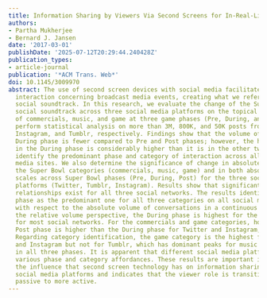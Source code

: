 ```yaml
---
title: Information Sharing by Viewers Via Second Screens for In-Real-Life Events
authors:
- Partha Mukherjee
- Bernard J. Jansen
date: '2017-03-01'
publishDate: '2025-07-12T20:29:44.240428Z'
publication_types:
- article-journal
publication: '*ACM Trans. Web*'
doi: 10.1145/3009970
abstract: The use of second screen devices with social media facilitates conversational
  interaction concerning broadcast media events, creating what we refer to as the
  social soundtrack. In this research, we evaluate the change of the Super Bowl XLIX
  social soundtrack across three social media platforms on the topical categories
  of commercials, music, and game at three game phases (Pre, During, and Post). We
  perform statistical analysis on more than 3M, 800K, and 50K posts from Twitter,
  Instagram, and Tumblr, respectively. Findings show that the volume of posts in the
  During phase is fewer compared to Pre and Post phases; however, the hourly mean
  in the During phase is considerably higher than it is in the other two phases. We
  identify the predominant phase and category of interaction across all three social
  media sites. We also determine the significance of change in absolute scale across
  the Super Bowl categories (commercials, music, game) and in both absolute and relative
  scales across Super Bowl phases (Pre, During, Post) for the three social network
  platforms (Twitter, Tumblr, Instagram). Results show that significant phase-category
  relationships exist for all three social networks. The results identify the During
  phase as the predominant one for all three categories on all social media sites
  with respect to the absolute volume of conversations in a continuous scale. From
  the relative volume perspective, the During phase is highest for the music category
  for most social networks. For the commercials and game categories, however, the
  Post phase is higher than the During phase for Twitter and Instagram, respectively.
  Regarding category identification, the game category is the highest for Twitter
  and Instagram but not for Tumblr, which has dominant peaks for music and/or commercials
  in all three phases. It is apparent that different social media platforms offer
  various phase and category affordances. These results are important in identifying
  the influence that second screen technology has on information sharing across different
  social media platforms and indicates that the viewer role is transitioning from
  passive to more active.
---
```

